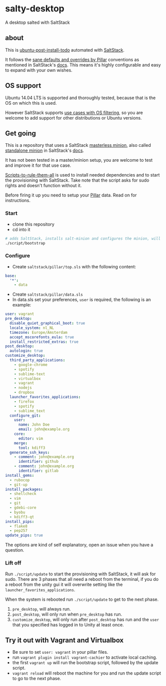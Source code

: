 # salty-desktop

A desktop salted with SaltStack

## about

This is [ubuntu-post-install-todo](https://github.com/robkorv/ubuntu-post-install-todo) automated with [SaltStack](https://github.com/saltstack/salt).

It follows the [sane defaults and overrides by Pillar](https://docs.saltstack.com/en/2015.5/topics/development/conventions/formulas.html#sane-defaults)
conventions as mentioned in SaltStack's [docs](https://docs.saltstack.com/en/2015.5/). This means it's highly configurable
and easy to expand with your own wishes.

## OS support

Ubuntu 14.04 LTS is supported and thoroughly tested, because that is the OS on which this is used.

However SaltStack supports [use cases with OS filtering](https://docs.saltstack.com/en/2015.5/topics/development/conventions/formulas.html#abstracting-static-defaults-into-a-lookup-table), so you are welcome to add support for other distributions or Ubuntu versions.

## Get going

This is a repository that uses a SaltStack [masterless minion](https://docs.saltstack.com/en/2015.5/topics/tutorials/quickstart.html), also called [standalone minion](https://docs.saltstack.com/en/2015.5/topics/tutorials/standalone_minion.html) in SaltStack's [docs](https://docs.saltstack.com/en/2015.5/).

It has not been tested in a master/minion setup, you are welcome to test and improve it for that use case.

[Scripts-to-rule-them-all](https://github.com/github/scripts-to-rule-them-all) is used to install needed dependencies and
to start the provisioning with SaltStack. Take note that the script asks for sudo rights and doesn't function without it.

Before firing it up you need to setup your [Pillar](https://docs.saltstack.com/en/2015.5/topics/pillar/index.html) data.
Read on for instructions.

### Start

* clone this repository
* cd into it
```bash
# adds SaltStack, installs salt-minion and configures the minion, will ask for sudo
./script/bootstrap
```

### Configure

* Create `saltstack/pillar/top.sls` with the following content:
```yaml
base:
  '*':
    - data
```

* Create `saltstack/pillar/data.sls`
* In data.sls set your preferences, `user` is required, the following is an example:
```yaml
user: vagrant
pre_desktop:
  disable_quiet_graphical_boot: true
  locale_system: nl_NL
  timezone: Europe/Amsterdam
  accept_mscorefonts_eula: true
  install_restricted_extras: true
post_desktop:
  autologin: true
customize_desktop:
  third_party_applications:
    - google-chrome
    - spotify
    - sublime-text
    - virtualbox
    - vagrant
    - nodejs
    - dropbox
  launcher_favorites_applications:
    - firefox
    - spotify
    - sublime_text
  configure_git:
    user:
      name: John Doe
      email: john@example.org
    core:
      editor: vim
    merge:
      tool: kdiff3
  generate_ssh_keys:
    - comment: john@example.org
      identifier: github
    - comment: john@example.org
      identifier: gitlab
install_gems:
  - rubocop
  - git-up
install_packages:
  - shellcheck
  - vim
  - git
  - gdebi-core
  - byobu
  - kdiff3-qt
install_pips:
  - flake8
  - pep257
update_pips: true
```

The options are kind of self explanatory, open an issue when you have a question.

### Lift off

Run `./script/update` to start the provisioning with SaltStack, it will ask for sudo.
There are 3 phases that all need a reboot from the terminal, if you do a reboot from the
unity gui it will overwrite setting like the `launcher_favorites_applications`.

When the system is rebooted run `./script/update` to get to the next phase.

1. `pre_desktop`, will always run.
2. `post_desktop`, will only run when `pre_desktop` has run.
3. `customize_desktop`, will only run after `post_desktop` has run and the `user` that you specified has logged in to Unity at least once.

## Try it out with Vagrant and Virtualbox

* Be sure to set `user: vagrant` in your pillar files.
* run `vagrant plugin install vagrant-cachier` to activate local caching.
* the first `vagrant up` will run the bootstrap script, followed by the update script.
* `vagrant reload` will reboot the machine for you and run the update script to go to the next phase.
